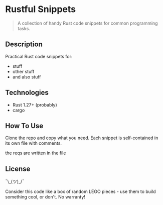 # Rustful Snippets

> A collection of handy Rust code snippets for common programming tasks.

## Description

Practical Rust code snippets for:
- stuff
- other stuff
- and also stuff

## Technologies

- Rust 1.27+ (probably)
- cargo

## How To Use

Clone the repo and copy what you need. Each snippet is self-contained in its own file with comments.

the reqs are written in the file

## License
¯\\\_(ツ)_/¯

Consider this code like a box of random LEGO pieces - use them to build something cool, or don't. No warranty!
